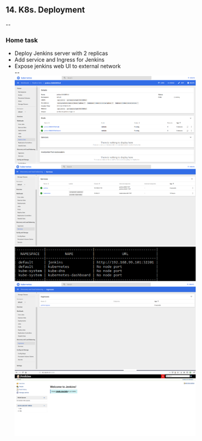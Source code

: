 ## 14. K8s. Deployment
--
### Home task

- Deploy Jenkins server with 2 replicas
- Add service and Ingress for Jenkins
- Expose jenkins web UI to external network  
--
![](./img/jenkins-replics.png)
![](./img/jenkins-services.png)
![](./img/jenkins-services-list.png)
![](./img/jenkins-ingresses.png)
![](./img/jenkins-ui.png)